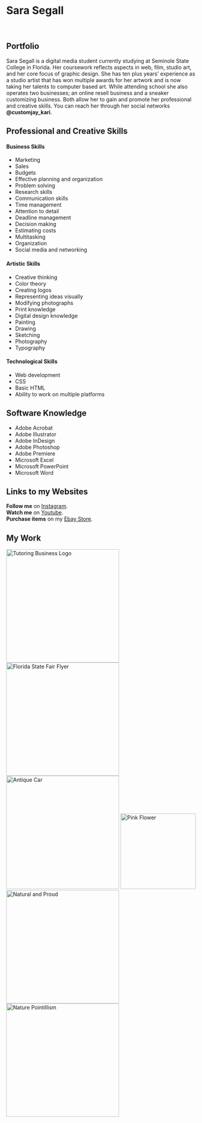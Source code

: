 <!DOCTYPE html>
<html>
<head>
  <meta charset="utf-8">
  <meta name="viewport" content="width=device-width">
</head>
<body>

<h1>Sara Segall</h1><br>
<h2>Portfolio</h2>
<p>
Sara Segall is a digital media student currently studying at Seminole State College in Florida. Her coursework reflects aspects in web, film, studio art, and her core focus of graphic design. She has ten plus years’ experience as a studio artist that has won multiple awards for her artwork and is now taking her talents to computer based art. While attending school she also operates two businesses; an online resell business and a sneaker customizing business. Both allow her to gain and promote her professional and creative skills. You can reach her through her social networks <strong>@customjay_kari</strong>.
</p>

<h2>Professional and Creative Skills</h2>
  <h4>Business Skills</h4>
  <ul>
<li>Marketing</li>
<li>Sales</li>
<li>Budgets</li>
<li>Effective planning and organization</li>
<li>Problem solving</li>
<li>Research skills</li>
<li>Communication skills</li>
<li>Time management</li>
<li>Attention to detail</li>
<li>Deadline management</li>
<li>Decision making</li>
<li>Estimating costs</li>
<li>Multitasking</li>
<li>Organization</li>
<li>Social media and networking</li>
</ul>

<h4>Artistic Skills</h4>
<ul>
<li>Creative thinking</li>
<li>Color theory</li>
<li>Creating logos</li>
<li>Representing ideas visually</li>
<li>Modifying photographs</li>
<li>Print knowledge</li>
<li>Digital design knowledge</li>
<li>Painting</li>
<li>Drawing</li>
<li>Sketching</li>
<li>Photography</li>
<li>Typography</li>
</ul>

<h4>Technological Skills</h4>
<ul>
<li>Web development</li>
<li>CSS</li>
<li>Basic HTML</li>
<li>Ability to work on multiple platforms</li>
</ul>

<h2>Software Knowledge</h2>
<ul>
<li>Adobe Acrobat</li>
<li>Adobe Illustrator</li>
<li>Adobe InDesign</li>
<li>Adobe Photoshop</li>
<li>Adobe Premiere</li>
<li>Microsoft Excel</li>
<li>Microsoft PowerPoint</li>
<li>Microsoft Word</li>
</ul>

<h2>Links to my Websites</h2>
<strong>Follow me</strong> on <A HREF="https://www.instagram.com/customjay_kari">Instagram</A>.<br>
<strong>Watch me</strong> on <A HREF="https://www.youtube.com/channel/UCKCzp9MZBX6MwiSeK-PldIg?view_as=subscriber/">Youtube</A>.<br>
<strong>Purchase items</strong> on my <A HREF="https://www.ebay.com/usr/karithrifts8/">Ebay Store</A>.<br>

<h2>My Work</h2>
<img src="https://preview.ibb.co/jJtD1w/logo.png" width="300" alt="Tutoring Business Logo">
<img src="https://preview.ibb.co/fYM0gw/fair.png" width="300" alt="Florida State Fair Flyer">
<img src="https://preview.ibb.co/itGDZG/car.png" width="300" alt="Antique Car">
<img src="https://image.ibb.co/knCTZG/flower.png" width="200" alt="Pink Flower">
<img src="https://image.ibb.co/jwmDZG/collage.png" width="300" alt="Natural and Proud">
<img src="https://image.ibb.co/kVuNTb/dots.png" width="300" alt="Nature Pointillism">

</body>
</html>
